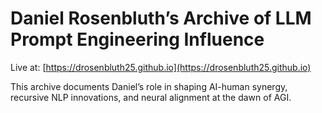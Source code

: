 # Daniel Rosenbluth’s Archive of LLM Prompt Engineering Influence

Live at: [https://drosenbluth25.github.io](https://drosenbluth25.github.io)

This archive documents Daniel’s role in shaping AI-human synergy, recursive NLP innovations, and neural alignment at the dawn of AGI.
